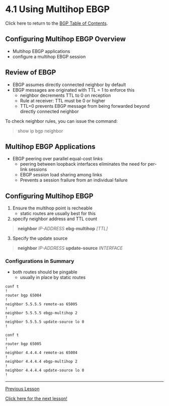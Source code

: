 # 4.1  Using Multihop EBGP

Click here to return to the [BGP Table of Contents](../README.md).

## Configuring Multihop EBGP Overview

* Multihop EBGP applications
* configure a multihop EBGP session

## Review of EBGP

* EBGP assumes directly connected neighbor by default
* EBGP messages are originated with TTL = 1 to enforce this
    + neighbor decrements TTL to 0 on reception
    + Rule at receiver: TTL must be 0 or higher
    + TTL=0 prevents EBGP message from being forwarded beyond directly connected neighbor

To check neighbor rules, you can issue the command:

> show ip bgp neighbor

## Multihop EBGP Applications

* EBGP peering over parallel equal-cost links
    + peering between loopback interfaces eliminates the need for per-link sessions
    + EBGP session load sharing among links
    + Prevents a session frailure from an individual failure

## Configuring Multihop EBGP

1. Ensure the multihop point is recheable
    + static routes are usually best for this
2. specify neighbor address and TTL count

> __neighbor__ _IP-ADDRESS_ __ebg-multihop__ _[TTL]_

3. Specify the update source

> __neighbor__ _IP-ADDRESS_ __update-source__ _INTERFACE_


### Configurations in Summary

* both routes should be pingable
    + usually in place by static routes

```R4 Configuration
conf t
!
router bgp 65004
!
neighbor 5.5.5.5 remote-as 65005
!
neighbor 5.5.5.5 ebgp-multihop 2
!
neighbor 5.5.5.5 update-source lo 0
!
```

```R5 Configuration
conf t
!
router bgp 65005
!
neighbor 4.4.4.4 remote-as 65004
!
neighbor 4.4.4.4 ebgp-multihop 2
!
neighbor 4.4.4.4 update-source lo 0
!
```

---

[Previous Lesson](./3.2.md)

[Click here for the next lesson!](./4.2.md)
